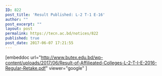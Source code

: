 ```yaml
---
ID: 822
post_title: 'Result Published: L-2 T-1 E-16'
author: ""
post_excerpt: ""
layout: post
permalink: https://tecn.ac.bd/notices/822
published: true
post_date: 2017-06-07 17:21:55
---
```

[embeddoc url="http://www.butex.edu.bd/wp-content/uploads/2017/06/Result-of-Affilieated-Colleges-L-2-T-I-E-2016-Regular-Retake.pdf" viewer="google" ]